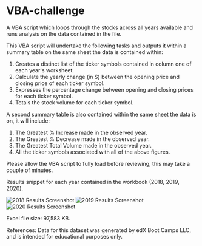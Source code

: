 # VBA-challenge
A VBA script which loops through the stocks across all years available and runs analysis on the data contained in the file.

This VBA script will undertake the following tasks and outputs it within a summary table on the same sheet the data is contained within:
1) Creates a distinct list of the ticker symbols contained in column one of each year's worksheet. 
2) Calculate the yearly change (in $) between the opening price and closing price of each ticker symbol. 
3) Expresses the percentage change between opening and closing prices for each ticker symbol. 
4) Totals the stock volume for each ticker symbol. 

A second summary table is also contained within the same sheet the data is on, it will include:
1) The Greatest % Increase made in the observed year. 
2) The Greatest % Decrease made in the observed year. 
3) The Greatest Total Volume made in the observed year. 
4) All the ticker symbols associated with all of the above figures.

Please allow the VBA script to fully load before reviewing, this may take a couple of minutes. 

Results snippet for each year contained in the workbook (2018, 2019, 2020). 

![2018 Results Screenshot](https://user-images.githubusercontent.com/126973634/235369488-691d0b29-cd1d-48df-8b0f-9e3b8c4c4e53.PNG)
![2019 Results Screenshot](https://user-images.githubusercontent.com/126973634/235369492-a003f472-88d0-46a2-a434-d20c344a562a.PNG)
![2020 Results Screenshot](https://user-images.githubusercontent.com/126973634/235369496-b8f8097f-b6a4-44d0-b658-2a05357863c8.PNG)

Excel file size: 97,583 KB. 

References:
Data for this dataset was generated by edX Boot Camps LLC, and is intended for educational purposes only.
